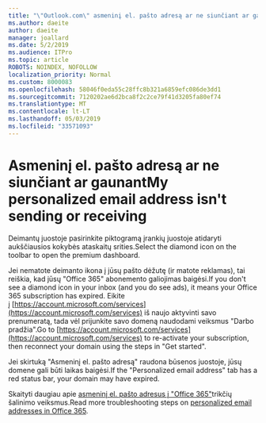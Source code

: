 ```yaml
---
title: "\"Outlook.com\" asmeninį el. pašto adresą ar ne siunčiant ar gaunant"
ms.author: daeite
author: daeite
manager: joallard
ms.date: 5/2/2019
ms.audience: ITPro
ms.topic: article
ROBOTS: NOINDEX, NOFOLLOW
localization_priority: Normal
ms.custom: 8000083
ms.openlocfilehash: 58046f0eda55c28ffc8b321a6859efc086de3dd1
ms.sourcegitcommit: 7120202ae6d2bca8f2c2ce79f41d3205fa80ef74
ms.translationtype: MT
ms.contentlocale: lt-LT
ms.lasthandoff: 05/03/2019
ms.locfileid: "33571093"
---
```

# <a name="my-personalized-email-address-isnt-sending-or-receiving"></a><span data-ttu-id="03a25-102">Asmeninį el. pašto adresą ar ne siunčiant ar gaunant</span><span class="sxs-lookup"><span data-stu-id="03a25-102">My personalized email address isn't sending or receiving</span></span>

<span data-ttu-id="03a25-103">Deimantų juostoje pasirinkite piktogramą įrankių juostoje atidaryti aukščiausios kokybės ataskaitų srities.</span><span class="sxs-lookup"><span data-stu-id="03a25-103">Select the diamond icon on the toolbar to open the premium dashboard.</span></span>

<span data-ttu-id="03a25-104">Jei nematote deimanto ikona į jūsų pašto dėžutę (ir matote reklamas), tai reiškia, kad jūsų "Office 365" abonemento galiojimas baigėsi.</span><span class="sxs-lookup"><span data-stu-id="03a25-104">If you don't see a diamond icon in your inbox (and you do see ads), it means your Office 365 subscription has expired.</span></span> <span data-ttu-id="03a25-105">Eikite į [https://account.microsoft.com/services](https://account.microsoft.com/services) iš naujo aktyvinti savo prenumeratą, tada vėl prijunkite savo domeną naudodami veiksmus "Darbo pradžia".</span><span class="sxs-lookup"><span data-stu-id="03a25-105">Go to [https://account.microsoft.com/services](https://account.microsoft.com/services) to re-activate your subscription, then reconnect your domain using the steps in "Get started".</span></span>

<span data-ttu-id="03a25-106">Jei skirtuką "Asmeninį el. pašto adresą" raudona būsenos juostoje, jūsų domene gali būti laikas baigėsi.</span><span class="sxs-lookup"><span data-stu-id="03a25-106">If the "Personalized email address" tab has a red status bar, your domain may have expired.</span></span>

<span data-ttu-id="03a25-107">Skaityti daugiau apie [asmeninį el. pašto adresus į "Office 365"](https://support.office.com/article/75416a58-b225-4c02-8c07-8979403b427b)trikčių šalinimo veiksmus.</span><span class="sxs-lookup"><span data-stu-id="03a25-107">Read more troubleshooting steps on [personalized email addresses in Office 365](https://support.office.com/article/75416a58-b225-4c02-8c07-8979403b427b).</span></span>